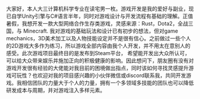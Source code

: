 大家好，本人大三计算机科学专业在读宅男一枚。游戏开发是我的爱好与副业，现已自学Unity引擎与C#语言半年，同时对游戏设计与开发流程有基础的理解。正值暑假，我想开发一款大型网络合作生存类游戏，灵感来源：Rust，Dota2，全战三国，与 Minecraft. 我对游戏的基础玩法和设计已有初步的想法，但对game mechanics，3D美术加工以及人物技能设定并不是很有信心。之前做过一些个人的2D游戏大多作为练习，所以游戏全部内容由我个人开发，并不用太在意别人的感受。此次游戏项目最终目的是发布到Steam平台， 希望能开发出大众所认可，可以给大众带来娱乐并施加正向的积极健康的影响。因此想问下，朋友圈有没有对游戏开发很有经验的大佬能对我目前的困境做出指点，同时该如何寻找灵感提升游戏可玩性？也欢迎对我的项目感兴趣的小伙伴微信或discord联系我，共同开发游戏。我相信团队的力量大于个人的力量，拥有一个多领域多技能的团队也可以降低研发成本与周期，并对游戏注入多样元素。